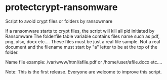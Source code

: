 # protectcrypt-ransomware
Script to avoid crypt files or folders by ransowmare

If a ransomware starts to crypt files, the script will kill all pid initiated by Ransomware
The folderfile table variable contains files name  such as pdf, png, xlsx, docx etc....
These files must be just a real file sample. Not a real document and the filename must start by "a" letter to be at the top of the folder.

Name file example: /var/www/html/afile.pdf or /home/user/afile.docx etc....

Note: This is the first release. Everyone are welcome to improve this script.
